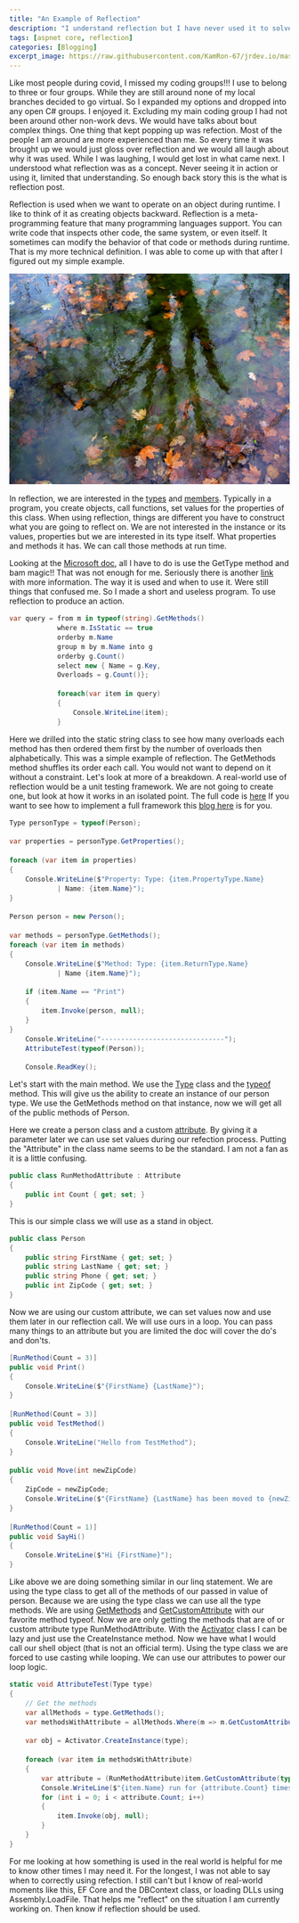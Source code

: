 ```yaml
---
title: "An Example of Reflection"
description: "I understand reflection but I have never used it to solve a problem"
tags: [aspnet core, reflection]
categories: [Blogging]
excerpt_image: https://raw.githubusercontent.com/KamRon-67/jrdev.io/master/assets/img/reflections_201617.jpg
---
```


Like most people during covid, I missed my coding groups!!! I use to belong to three or four groups. While they are still around none of my local branches decided to go virtual. So I expanded my options and dropped into any open C# groups. I enjoyed it. Excluding my main coding group I had not been around other non-work devs. We would have talks about bout complex things. One thing that kept popping up was refection. Most of the people I am around are more experienced than me. So every time it was brought up we would just gloss over reflection and we would all laugh about why it was used. While I was laughing, I would get lost in what came next. I understood what reflection was as a concept. Never seeing it in action or using it, limited that understanding. So enough back story this is the what is reflection post.

Reflection is used when we want to operate on an object during runtime. I like to think of it as creating objects backward. Reflection is a meta-programming feature that many programming languages support. You can write code that inspects other code, the same system, or even itself. It sometimes can modify the behavior of that code or methods during runtime. That is my more technical definition. I was able to come up with that after I figured out my simple example.


![A tree over looking the water](https://raw.githubusercontent.com/KamRon-67/jrdev.io/master/assets/img/reflections_201617.jpg "TA tree over looking the water")

In reflection, we are interested in the [types](https://docs.microsoft.com/en-us/dotnet/csharp/programming-guide/types/) and [members](https://docs.microsoft.com/en-us/dotnet/csharp/programming-guide/classes-and-structs/members). Typically in a program, you create objects, call functions, set values for the properties of this class. When using reflection, things are different you have to construct what you are going to reflect on. We are not interested in the instance or its values, properties but we are interested in its type itself. What properties and methods it has. We can call those methods at run time.

Looking at the [Microsoft doc](https://docs.microsoft.com/en-us/dotnet/csharp/programming-guide/concepts/reflection), all I have to do is use the GetType method and bam magic!! That was not enough for me. Seriously there is another [link](https://docs.microsoft.com/en-us/dotnet/framework/reflection-and-codedom/reflection) with more information. The way it is used and when to use it. Were still things that confused me. So I made a short and useless program. To use reflection to produce an action.

```csharp
var query = from m in typeof(string).GetMethods()
			where m.IsStatic == true
			orderby m.Name
			group m by m.Name into g
			orderby g.Count()
			select new { Name = g.Key,
			Overloads = g.Count()};

			foreach(var item in query)
			{
				Console.WriteLine(item);
			}
```
Here we drilled into the static string class to see how many overloads each method has then ordered them first by the number of overloads then alphabetically. This was a simple example of reflection. The GetMethods method shuffles its order each call. You would not want to depend on it without a constraint. Let's look at more of a breakdown. A real-world use of reflection would be a unit testing framework. We are not going to create one, but look at how it works in an isolated point. The full code is [here](https://github.com/KamRon-67/reflectionProj/blob/Master/Program.cs) If you want to see how to implement a full framework this [blog here](https://devblogs.microsoft.com/dotnet/show-dotnet-build-your-own-unit-test-platform-the-true-story-of-net-nanoframework/) is for you.

```csharp
Type personType = typeof(Person);

var properties = personType.GetProperties();

foreach (var item in properties)
{
	Console.WriteLine($"Property: Type: {item.PropertyType.Name}
			| Name: {item.Name}");
}

Person person = new Person();

var methods = personType.GetMethods();
foreach (var item in methods)
{
	Console.WriteLine($"Method: Type: {item.ReturnType.Name}
			| Name {item.Name}");

	if (item.Name == "Print")
	{
		item.Invoke(person, null);
	}
}
	Console.WriteLine("-------------------------------");
	AttributeTest(typeof(Person));

	Console.ReadKey();
```

Let's start with the main method. We use the [Type](https://docs.microsoft.com/en-us/dotnet/api/system.type?view=net-5.0) class and the [typeof](https://docs.microsoft.com/en-us/dotnet/api/system.type?view=net-5.0) method. This will give us the ability to create an instance of our person type. We use the GetMethods method on that instance, now we will get all of the public methods of Person.

Here we create a person class and a custom [attribute](https://docs.microsoft.com/en-us/dotnet/csharp/tutorials/attributes). By giving it a parameter later we can use set values during our refection process. Putting the "Attribute" in the class name seems to be the standard. I am not a fan as it is a little confusing.

```csharp
public class RunMethodAttribute : Attribute
{
	public int Count { get; set; }
}
```

This is our simple class we will use as a stand in object.

```csharp
public class Person
{
	public string FirstName { get; set; }
	public string LastName { get; set; }
	public string Phone { get; set; }
	public int ZipCode { get; set; }
}
```

Now we are using our custom attribute, we can set values now and use them later in our reflection call. We will use ours in a loop. You can pass many things to an attribute but you are limited the doc will cover the do's and don'ts.

```csharp
[RunMethod(Count = 3)]
public void Print()
{
	Console.WriteLine($"{FirstName} {LastName}");
}

[RunMethod(Count = 3)]
public void TestMethod()
{
	Console.WriteLine("Hello from TestMethod");
}

public void Move(int newZipCode)
{
	ZipCode = newZipCode;
	Console.WriteLine($"{FirstName} {LastName} has been moved to {newZipCode}");
}

[RunMethod(Count = 1)]
public void SayHi()
{
	Console.WriteLine($"Hi {FirstName}");
}
```

Like above we are doing something similar in our linq statement. We are using the type class to get all of the methods of our passed in value of person. Because we are using the type class we can use all the type methods. We are using [GetMethods](https://docs.microsoft.com/en-us/dotnet/api/system.type.getmethods?view=net-5.0) and [GetCustomAttribute](https://docs.microsoft.com/en-us/dotnet/api/system.attribute.getcustomattribute?view=net-5.0) with our favorite method typeof. Now we are only getting the methods that are of or custom attribute type RunMethodAttribute. With the [Activator](https://docs.microsoft.com/en-us/dotnet/api/system.activator?view=net-5.0) class I can be lazy and just use the CreateInstance method. Now we have what I would call our shell object (that is not an official term). Using the type class we are forced to use casting while looping. We can use our attributes to power our loop logic.

```csharp
static void AttributeTest(Type type)
{
	// Get the methods
	var allMethods = type.GetMethods();
	var methodsWithAttribute = allMethods.Where(m => m.GetCustomAttribute(typeof(RunMethodAttribute)) != null);

	var obj = Activator.CreateInstance(type);

	foreach (var item in methodsWithAttribute)
	{
		var attribute = (RunMethodAttribute)item.GetCustomAttribute(typeof(RunMethodAttribute));
		Console.WriteLine($"{item.Name} run for {attribute.Count} times");
		for (int i = 0; i < attribute.Count; i++)
		{
			item.Invoke(obj, null);
		}
	}
}
```

For me looking at how something is used in the real world is helpful for me to know other times I may need it. For the longest, I was not able to say when to correctly using refection. I still can't but I know of real-world moments like this, EF Core and the DBContext class, or loading DLLs using Assembly.LoadFile. That helps me "reflect" on the situation I am currently working on. Then know if reflection should be used.